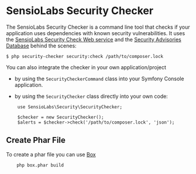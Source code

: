 SensioLabs Security Checker
===========================

The SensioLabs Security Checker is a command line tool that checks if your
application uses dependencies with known security vulnerabilities. It uses the
[SensioLabs Security Check Web service][1] and the [Security Advisories Database][2]
behind the scenes:

    $ php security-checker security:check /path/to/composer.lock

You can also integrate the checker in your own application/project

 * by using the `SecurityCheckerCommand` class into your Symfony Console
   application.

 * by using the `SecurityChecker` class directly into your own code:

        use SensioLabs\Security\SecurityChecker;

        $checker = new SecurityChecker();
        $alerts = $checker->check('/path/to/composer.lock', 'json');

Create Phar File
---------------------

To create a phar file you can use [Box][3]

        php box.phar build

[1]: http://security.sensiolabs.org/
[2]: https://github.com/sensiolabs/security-advisories
[3]: http://box-project.org/
